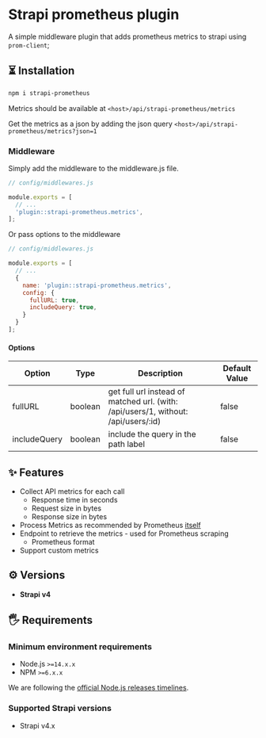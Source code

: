 # Strapi prometheus plugin

A simple middleware plugin that adds prometheus metrics to strapi using `prom-client`;

## ⏳ Installation

```bash
npm i strapi-prometheus
```

Metrics should be available at `<host>/api/strapi-prometheus/metrics`

Get the metrics as a json by adding the json query `<host>/api/strapi-prometheus/metrics?json=1`

### Middleware

Simply add the middleware to the middleware.js file.

```js
// config/middlewares.js

module.exports = [
  // ...
  'plugin::strapi-prometheus.metrics',
];
```

Or pass options to the middleware

```js
// config/middlewares.js

module.exports = [
  // ...
  {
    name: 'plugin::strapi-prometheus.metrics',
    config: {
      fullURL: true,
      includeQuery: true,
    }
  }
];
```

#### Options

| Option                   | Type      | Description | Default Value |
|--------------------------|-----------|-------------|---------------|
|fullURL|boolean|get full url instead of matched url. (with: /api/users/1, without: /api/users/:id)| false|
|includeQuery|boolean|include the query in the path label| false|

## ✨ Features

- Collect API metrics for each call
  - Response time in seconds
  - Request size in bytes
  - Response size in bytes
- Process Metrics as recommended by Prometheus [itself](https://prometheus.io/docs/instrumenting/writing_clientlibs/#standard-and-runtime-collectors)
- Endpoint to retrieve the metrics - used for Prometheus scraping
  - Prometheus format
- Support custom metrics

## ⚙️ Versions

- **Strapi v4**

## 🖐 Requirements

### Minimum environment requirements

- Node.js `>=14.x.x`
- NPM `>=6.x.x`

We are following the [official Node.js releases timelines](https://nodejs.org/en/about/releases/).

### Supported Strapi versions

- Strapi v4.x
